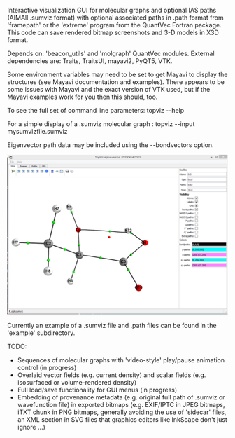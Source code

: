 Interactive visualization GUI for molecular graphs and optional IAS paths (AIMAll .sumviz format) with optional associated paths in .path format from 'framepath' or the 'extreme' program from the QuantVec Fortran package. This code can save rendered bitmap screenshots and 3-D models in X3D format.

Depends on: 'beacon_utils' and 'molgraph' QuantVec modules. External dependencies are: Traits, TraitsUI, mayavi2, PyQT5, VTK.

Some environment variables may need to be set to get Mayavi to display the structures (see Mayavi documentation and examples). There appears to be some issues with Mayavi and the exact version of VTK used, but if the Mayavi examples work for you then this should, too.

To see the full set of command line parameters: topviz --help

For a simple display of a .sumviz molecular graph : topviz --input mysumvizfile.sumviz

Eigenvector path data may be included using the --bondvectors option.

![Screenshot](topviz_example.png)

Currently an example of a .sumviz file and .path files can be found in the 'example' subdirectory.

TODO:

* Sequences of molecular graphs with 'video-style' play/pause animation control (in progress)
* Overlaid vector fields (e.g. current density) and scalar fields (e.g. isosurfaced or volume-rendered density)
* Full load/save functionality for GUI menus (in progress)
* Embedding of provenance metadata (e.g. original full path of .sumviz or wavefunction file) in exported bitmaps (e.g. EXIF/IPTC in JPEG bitmaps,
  iTXT chunk in PNG bitmaps, generally avoiding the use of 'sidecar' files, an XML section in SVG files that graphics editors like InkScape don't
  just ignore ...)
  
